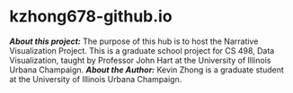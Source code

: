 # kzhong678-github.io
***About this project:***
The purpose of this hub is to host the Narrative Visualization Project. This is a graduate school project for CS 498, Data Visualization, taught by Professor John Hart at the University of Illinois Urbana Champaign.
***About the Author:***
Kevin Zhong is a graduate student at the University of Illinois Urbana Champaign.
